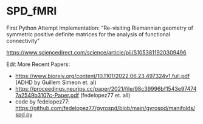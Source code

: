 # SPD_fMRI
First Python Attempt Implementation: "Re-visiting Riemannian geometry of symmetric positive definite matrices for the analysis of functional connectivity"

https://www.sciencedirect.com/science/article/pii/S1053811920309496

Edit More Recent Papers: <br>
- https://www.biorxiv.org/content/10.1101/2022.06.23.497324v1.full.pdf (ADHD by Guillem Simeon et. al) <br>
- https://proceedings.neurips.cc/paper/2021/file/98c39996bf1543e974747a2549b3107c-Paper.pdf (fedelopez77 et. all) <br>
- code by fedelopez77: https://github.com/fedelopez77/gyrospd/blob/main/gyrospd/manifolds/spd.py <br>
